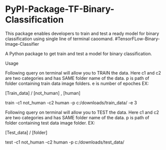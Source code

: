 # PyPI-Package-TF-Binary-Classification
This package enables developers to train and test a ready model for binary classification using single line of terminal caoomand. 
#TensorFLow-Binary-Image-Classifier

A Python package to get train and test a model for binary classification.

Usage

Following query on terminal will allow you to TRAIN the data. Here c1 and c2 are two categories and has SAME folder name of the data. p is path of folder containing train data image folders. e is number of epoches EX:

[Train_data] / 
        [not_human] , [human]

train -c1 not_human -c2 human -p c:/downloads/train_data/ -e 3

Following query on terminal will allow you to TEST the data. Here c1 and c2 are two categories and has SAME folder name of the data. p is path of folder containing test data image folder. EX:

[Test_data] / 
        [folder]

test -c1 not_human -c2 human -p c:/downloads/test_data/ 

